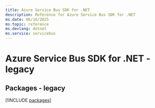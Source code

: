 ```yaml
---
title: Azure Service Bus SDK for .NET
description: Reference for Azure Service Bus SDK for .NET
ms.date: 06/16/2025
ms.topic: reference
ms.devlang: dotnet
ms.service: servicebus
---
```

# Azure Service Bus SDK for .NET - legacy
## Packages - legacy
[!INCLUDE [packages](service-bus-index.md)]